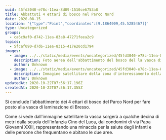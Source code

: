 ```yaml
---
uuid: 45fd3040-e78c-11ea-8d09-1510ce6753a8
title: Abbattuti 4 ettari di bosco nel Parco Nord
date: 2020-08-15
location: '{"type":"Point","coordinates":[9.1864009,45.5285467]}'
type: Uncategorized
groups:
  - ca6c9af0-d742-11ea-83a8-47271feea2c9
topics:
  - 5fcaf090-d7d6-11ea-8315-417e20cd1794
images:
  - image: ../../static/media/events/uncategorized/45fd3040-e78c-11ea-8d09-1510ce6753a8/parco-nord-cantiere-vasca-laminazione-15-08-2020.png
    description: Foto aerea dell'abbattimento del bosco del la vasca di  Bresso
    author: Unknown
  - image: ../../static/media/events/uncategorized/45fd3040-e78c-11ea-8d09-1510ce6753a8/parco-nord-satellite.png
    description: Immagine satellitare della zona d'interessamento della vasca di laminazione
    author: Unknown
updatedAt: 2020-10-22T07:56:17.196Z
createdAt: 2020-10-22T07:56:17.355Z
---
```

Si conclude l'abbattimento dei 4 ettari di bosco del Parco Nord per fare posto alla vasca di laminazione di Bresso.

Come si vede dall'immagine satellitare la vasca sorgerà a qualche decina di metri dalla scuola dell'infanzia Cino del Luca, dai condomini di via Papa Giovanni XXIII, rappresentando una minaccia per la salute degli infanti e delle persone che frequentano e abitano le due aree.